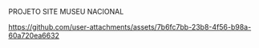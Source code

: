 PROJETO SITE MUSEU NACIONAL



https://github.com/user-attachments/assets/7b6fc7bb-23b8-4f56-b98a-60a720ea6632

